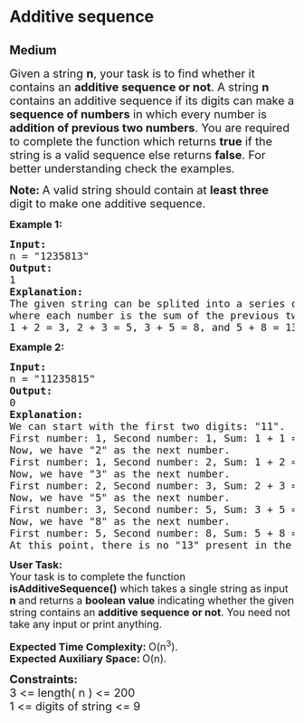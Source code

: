 # Additive sequence
## Medium
<div class="problems_problem_content__Xm_eO"><p><span style="font-size: 20px;">Given a string <strong>n</strong>, your task is to find whether it contains an <strong>additive sequence or not</strong>. A string <strong>n </strong>contains an additive sequence if its digits can make a <strong>sequence of numbers</strong> in which every number is <strong>addition of previous two numbers</strong>. You are required to complete the function which returns <strong>true</strong> if the string is a valid sequence else returns <strong>false</strong>. For better understanding check the examples.</span></p>
<p><span style="font-size: 20px;"><strong>Note:&nbsp;</strong><span style="font-size: 20px;">A valid string should contain at <strong>least three</strong> digit to make one additive sequence.&nbsp;</span></span></p>
<p><strong><span style="font-size: 18px;">Example 1:</span></strong></p>
<pre><span style="font-size: 18px;"><strong>Input:</strong>  <br>n = "1235813"</span><span style="font-size: 18px;">
<strong>Output:</strong> <br>1
<strong>Explanation:</strong> <br>The given string can be splited into a series of numbers  <br>where each number is the sum of the previous two numbers: <br>1 + 2 = 3, 2 + 3 = 5, 3 + 5 = 8, and 5 + 8 = 13. Hence, the output would be 1 (true).<br></span></pre>
<p><strong><span style="font-size: 18px;">Example 2:</span></strong></p>
<pre><span style="font-size: 18px;"><strong>Input:</strong>  <br>n = "11235815"</span><span style="font-size: 18px;">
<strong style="font-size: 18px;">Output:</strong><span style="font-size: 18px;"> <br>0
</span><strong style="font-size: 18px;">Explanation:</strong><span style="font-size: 18px;"> <br></span></span><span style="font-size: 18px;">We can start with the first two digits: "11".
First number: 1, Second number: 1, Sum: 1 + 1 = 2
Now, we have "2" as the next number.
First number: 1, Second number: 2, Sum: 1 + 2 = 3
Now, we have "3" as the next number.
First number: 2, Second number: 3, Sum: 2 + 3 = 5
Now, we have "5" as the next number.
First number: 3, Second number: 5, Sum: 3 + 5 = 8
Now, we have "8" as the next number.
First number: 5, Second number: 8, Sum: 5 + 8 = 13
At this point, there is no "13" present in the remaining digits "815". Hence, the output would be 0 (or false).<br></span></pre>
<p><span style="font-size: 18px;"><strong>User Task:&nbsp;</strong><br></span><span style="font-size: 18px;">Your task is to complete the function <strong>isAdditiveSequence()</strong> which takes a single string as input <strong>n</strong> and returns a <strong>boolean value</strong> indicating whether the given string contains an <strong>additive sequence or not</strong>. You need not take any input or print anything.</span></p>
<p><span style="font-size: 18px;"><strong>Expected Time Complexity:&nbsp;</strong>O(n<sup>3</sup>).<br><strong>Expected Auxiliary Space:&nbsp;</strong>O(n).</span></p>
<p><span style="font-size: 16px;"><strong style="font-size: 20px;">Constraints:</strong><br style="font-size: 20px;"><span style="font-size: 20px;">3 &lt;= length( n ) &lt;= 200<br>1 &lt;= digits of string &lt;= 9</span></span></p></div>